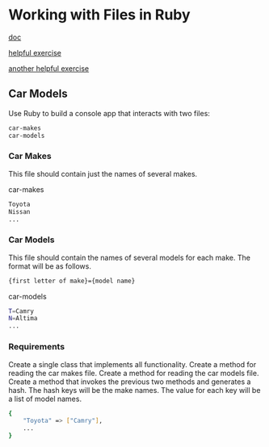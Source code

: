 # Working with Files in Ruby

[doc](https://ruby-doc.org/core-2.4.2/File.html)

[helpful exercise](https://learnrubythehardway.org/book/ex15.html)

[another helpful exercise](https://learnrubythehardway.org/book/ex16.html)

## Car Models

Use Ruby to build a console app that interacts with two files:
```bash
car-makes
car-models
```

### Car Makes

This file should contain just the names of several makes.

car-makes
```bash
Toyota
Nissan
...
```

### Car Models

This file should contain the names of several models for each make. The format will be as follows.
```bash
{first letter of make}={model name}
```

car-models
```bash
T=Camry
N=Altima
...
```

### Requirements

Create a single class that implements all functionality.
Create a method for reading the car makes file.
Create a method for reading the car models file.
Create a method that invokes the previous two methods and generates a hash.
The hash keys will be the make names.
The value for each key will be a list of model names.
```bash
{
    "Toyota" => ["Camry"],
    ...
}
```
